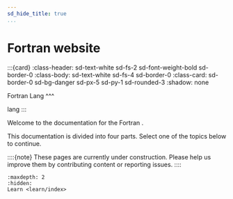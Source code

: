 ```yaml
---
sd_hide_title: true
...
```


# Fortran website

:::{card}
:class-header: sd-text-white sd-fs-2 sd-font-weight-bold sd-border-0
:class-body: sd-text-white sd-fs-4 sd-border-0
:class-card: sd-border-0 sd-bg-danger sd-px-5 sd-py-1 sd-rounded-3
:shadow: none

Fortran Lang
^^^

lang
:::

Welcome to the documentation for the Fortran .

This documentation is divided into four parts.
Select one of the topics below to continue.

::::{note}
These pages are currently under construction.
Please help us improve them by contributing content or reporting issues.
::::


````{toctree}
:maxdepth: 2
:hidden:
Learn <learn/index>
````
